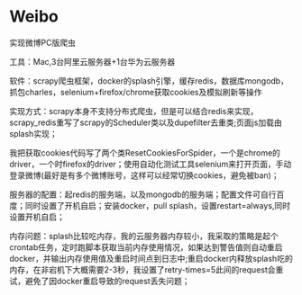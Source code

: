 # Weibo
实现微博PC版爬虫

工具：Mac,3台阿里云服务器+1台华为云服务器

软件：scrapy爬虫框架，docker的splash引擎，缓存redis，数据库mongodb，抓包charles，selenium+firefox/chrome获取cookies及模拟刷新等操作

实现方式：scrapy本身不支持分布式爬虫，但是可以结合redis来实现，scrapy_redis重写了scrapy的Scheduler类以及dupefilter去重类;页面js加载由splash实现；

我把获取cookies代码写了两个类ResetCookiesForSpider，一个是chrome的driver，一个时firefox的driver；使用自动化测试工具selenium来打开页面，手动登录微博(最好是有多个微博账号，这样可以经常切换cookies，避免被ban)；

服务器的配置：起redis的服务端，以及mongodb的服务端；配置文件可自行百度；同时设置了开机自启；安装docker，pull splash，设置restart=always,同时设置开机自启；

内存问题：splash比较吃内存，我的云服务器内存较小，我采取的策略是起个crontab任务，定时跑脚本获取当前内存使用情况，如果达到警告值则自动重启docker，并输出内存使用值及重启时间点到日志中;重启docker内释放splash吃的内存，在非宕机下大概需要2-3秒，我设置了retry-times=5此间的request会重试，避免了因docker重启导致的request丢失问题；
